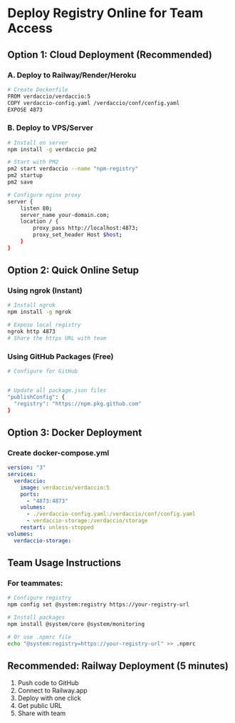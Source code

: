# Deploy Registry Online for Team Access

## Option 1: Cloud Deployment (Recommended)

### A. Deploy to Railway/Render/Heroku

```bash
# Create Dockerfile
FROM verdaccio/verdaccio:5
COPY verdaccio-config.yaml /verdaccio/conf/config.yaml
EXPOSE 4873
```

### B. Deploy to VPS/Server

```bash
# Install on server
npm install -g verdaccio pm2

# Start with PM2
pm2 start verdaccio --name "npm-registry"
pm2 startup
pm2 save

# Configure nginx proxy
server {
    listen 80;
    server_name your-domain.com;
    location / {
        proxy_pass http://localhost:4873;
        proxy_set_header Host $host;
    }
}
```

## Option 2: Quick Online Setup

### Using ngrok (Instant)

```bash
# Install ngrok
npm install -g ngrok

# Expose local registry
ngrok http 4873
# Share the https URL with team
```

### Using GitHub Packages (Free)

```bash
# Configure for GitHub


# Update all package.json files
"publishConfig": {
  "registry": "https://npm.pkg.github.com"
}
```

## Option 3: Docker Deployment

### Create docker-compose.yml

```yaml
version: "3"
services:
  verdaccio:
    image: verdaccio/verdaccio:5
    ports:
      - "4873:4873"
    volumes:
      - ./verdaccio-config.yaml:/verdaccio/conf/config.yaml
      - verdaccio-storage:/verdaccio/storage
    restart: unless-stopped
volumes:
  verdaccio-storage:
```

## Team Usage Instructions

### For teammates:

```bash
# Configure registry
npm config set @system:registry https://your-registry-url

# Install packages
npm install @system/core @system/monitoring

# Or use .npmrc file
echo "@system:registry=https://your-registry-url" >> .npmrc
```

## Recommended: Railway Deployment (5 minutes)

1. Push code to GitHub
2. Connect to Railway.app
3. Deploy with one click
4. Get public URL
5. Share with team
